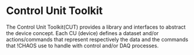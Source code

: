 # Control Unit Toolkit

The Control Unit Toolkit(CUT) provides a library and interfaces to abstract the device concept.
Each CU (device) defines a dataset and/or actions/commands that represent respectively the data and the commands that !CHAOS use to handle with control and/or DAQ processes.
